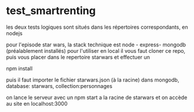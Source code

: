 # test_smartrenting

les deux tests logiques sont situés dans les répertoires correspondants, en nodejs

pour l'episode star wars, la stack technique est node - express- mongodb (préalablement installés)
pour l'utiliser en local il vous faut cloner ce repo, puis vous placer dans le repertoire starwars et effectuer un 

npm install

puis il faut importer le fichier starwars.json (à la racine) dans mongodb, database: starwars, collection:personnages

on lance le serveur avec un npm start a la racine de starwars et on accède au site en localhost:3000



